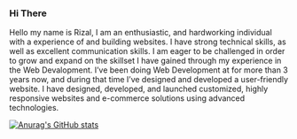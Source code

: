 ### Hi There

Hello my name is Rizal, I am an enthusiastic, and hardworking individual with a experience of and building websites. I have strong technical skills, as well as excellent communication skills. I am eager to be challenged in order to grow and expand on the skillset I have gained through my experience in the Web Devalopment.
I’ve been doing Web Development at for more than 3 years now, and during that time I’ve designed and developed a user-friendly website. I have designed, developed, and launched customized, highly responsive websites and e-commerce solutions using advanced technologies.

[![Anurag's GitHub stats](https://github-readme-stats.vercel.app/api?username=grandonk666)](https://github.com/anuraghazra/github-readme-stats)
